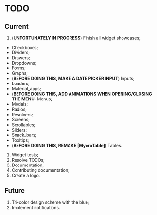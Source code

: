 # TODO

## Current

1. (**UNFORTUNATELY IN PROGRESS**) Finish all widget showcases;

- Checkboxes;
- Dividers;
- Drawers;
- Dropdowns;
- Forms;
- Graphs;
- (**BEFORE DOING THIS, MAKE A DATE PICKER INPUT**) Inputs;
- Loaders;
- Material_apps;
- (**BEFORE DOING THIS, ADD ANIMATIONS WHEN OPENING/CLOSING THE MENU**) Menus;
- Modals;
- Radios;
- Resolvers;
- Screens;
- Scrollables;
- Sliders;
- Snack_bars;
- Tooltips;
- (**BEFORE DOING THIS, REMAKE [MyoroTable]**) Tables.

1. Widget tests;
1. Resolve TODOs;
1. Documentation;
1. Contributing documentation;
1. Create a logo.

## Future

1. Tri-color design scheme with the blue;
1. Implement notifications.
